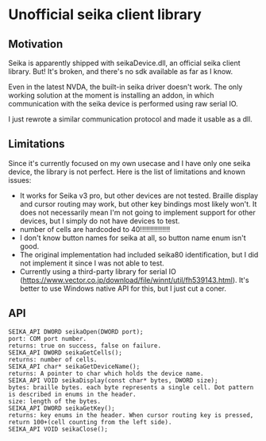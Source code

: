 # Unofficial seika client library

## Motivation

Seika is apparently shipped with seikaDevice.dll, an official seika client library. But! It's broken, and there's no sdk available as far as I know.

Even in the latest NVDA, the built-in seika driver doesn't work. The only working solution at the moment is installing an addon, in which communication with the seika device is performed using raw serial IO.

I just rewrote a similar communication protocol and made it usable as a dll.

## Limitations

Since it's currently focused on my own usecase and I have only one seika device, the library is not perfect. Here is the list of limitations and known issues:
- It works for Seika v3 pro, but other devices are not tested. Braille display and cursor routing may work, but other key bindings most likely won't. It does not necessarily mean I'm not going to implement support for other devices, but I simply do not have devices to test.
- number of cells are hardcoded to 40!!!!!!!!!!!!!!!
- I don't know button names for seika at all, so button name enum isn't good.
- The original implementation had included seika80 identification, but I did not implement it since I was not able to test.
- Currently using a third-party library for serial IO (https://www.vector.co.jp/download/file/winnt/util/fh539143.html). It's better to use Windows native API for this, but I just cut a coner.

## API
```
SEIKA_API DWORD seikaOpen(DWORD port);
port: COM port number.
returns: true on success, false on failure.
SEIKA_API DWORD seikaGetCells();
returns: number of cells.
SEIKA_API char* seikaGetDeviceName();
returns: A pointer to char which holds the device name.
SEIKA_API VOID seikaDisplay(const char* bytes, DWORD size);
bytes: braille bytes. each byte represents a single cell. Dot pattern is described in enums in the header.
size: length of the bytes.
SEIKA_API DWORD seikaGetKey();
returns: key enums in the header. When cursor routing key is pressed, return 100+(cell counting from the left side).
SEIKA_API VOID seikaClose();
```




